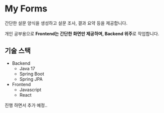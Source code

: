 # My Forms
간단한 설문 양식을 생성하고 설문 조사, 결과 요약 등을 제공합니다.

개인 공부용으로 **Frontend는 간단한 화면만 제공하며, Backend 위주**로 작업합니다.

## 기술 스택
- Backend
  - Java 17
  - Spring Boot
  - Spring JPA
- Frontend
  - Javascript
  - React
 
진행 하면서 추가 예정..
